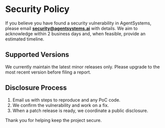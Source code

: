 # Security Policy

If you believe you have found a security vulnerability in AgentSystems, please email **security@agentsystems.ai** with details. We aim to acknowledge within 2 business days and, when feasible, provide an estimated timeline.

## Supported Versions
We currently maintain the latest minor releases only. Please upgrade to the most recent version before filing a report.

## Disclosure Process
1. Email us with steps to reproduce and any PoC code.
2. We confirm the vulnerability and work on a fix.
3. When a patch release is ready, we coordinate a public disclosure.

Thank you for helping keep the project secure.
